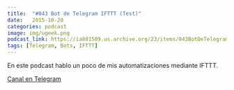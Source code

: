 ```yaml
---
title:  "#043 Bot de Telegram IFTTT (Test)"
date:   2015-10-20
categories: podcast
image: img/ugeek.png
podcast_link: https://ia801509.us.archive.org/23/items/043BotDeTelegramDeIFTTT/%23043%20Bot%20de%20Telegram%20de%20IFTTT.mp3
tags: [Telegram, Bots, IFTTT]
---
```



En este podcast hablo un poco de mis automatizaciones mediante IFTTT.

[Canal en Telegram](https://t.me/uGeek)

